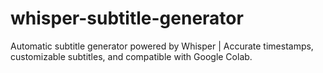 # whisper-subtitle-generator
Automatic subtitle generator powered by Whisper | Accurate timestamps, customizable subtitles, and compatible with Google Colab.

